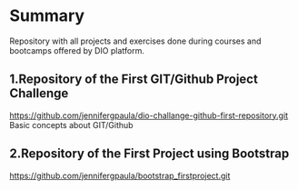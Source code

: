 # Summary
Repository with all projects and exercises done during courses and bootcamps offered by DIO platform.


## 1.Repository of the First GIT/Github Project Challenge

https://github.com/jennifergpaula/dio-challange-github-first-repository.git
Basic concepts about GIT/Github

## 2.Repository of the First Project using Bootstrap
https://github.com/jennifergpaula/bootstrap_firstproject.git
